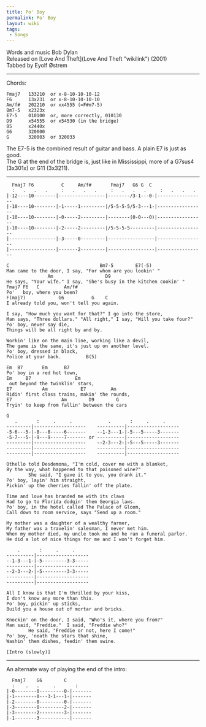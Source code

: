 ```yaml
---
title: Po' Boy
permalink: Po' Boy
layout: wiki
tags:
 - Songs
---
```


Words and music Bob Dylan  
Released on [Love And Theft](Love And Theft "wikilink") (2001)  
Tabbed by Eyolf Østrem

* * * * *

Chords:

    Fmaj7   133210  or x-8-10-10-10-12
    F6      13x231  or x-8-10-10-10-10
    Am/f#   202210  or xx4555 (=F#m7-5)
    Bm7-5   x2323x
    E7-5    010100  or, more correctly, 010130
    D9      x54555  or x54530 (in the bridge)
    B5      x2440x
    G6      320000
    G       320003  or 320033

The E7-5 is the combined result of guitar and bass. A plain E7 is just
as good.  
The G at the end of the bridge is, just like in Mississippi, more of a
G7sus4 (3x301x) or G11 (3x3211).

* * * * *

      Fmaj7 F6          C     Am/f#       Fmaj7   G6 G  C
      :   .   .   .     :   .   .   .     :   .   .   .     :   .   .   .
    |-12----10--------|-----------------|--------/3-1---0-|-----------------
    |-10----10--------|-1-----1---------|/5-5-5-5/5-3---1-|-----------------
    |-10----10--------|-0-----2---------|--------(0-0---0)|-----------------
    |-10----10--------|-2-----2---------|/5-5-5-5---------|-----------------
    |-----------------|-3-----0---------|-----------------|-----------------
    |-----------------|-------2---------|-----------------|-----------------

    C                                 Bm7-5        E7(-5)
    Man came to the door, I say, "For whom are you lookin' "
                   Am                   D9
    He says, "Your wife." I say, "She's busy in the kitchen cookin' "
    Fmaj7 F6   C         Am/f#
    Po'   boy, where you been?
    F(maj7)            G6          G    C
    I already told you, won't tell you again.

    I say, "How much you want for that?" I go into the store,
    Man says, "Three dollars." "All right," I say, "Will you take four?"
    Po' boy, never say die,
    Things will be all right by and by.

    Workin' like on the main line, working like a devil,
    The game is the same, it's just up on another level.
    Po' boy, dressed in black,
    Police at your back.         B(5)

    Em  B7       Em      B7
    Po' boy in a red hot town,
    Em     B7                Em
     out beyond the twinklin' stars,
    E7           Am            E7         Am
    Ridin' first class trains, makin' the rounds,
    E7                  Am        D9        G
    Tryin' to keep from fallin' between the cars

    G
       .       :     .     .             .       :     .     .
    ---------|-------------------    ----------|-------------------
    -5-6---5-|-8---8-----6-------    --1-3---1-|-5---5-----3-------
    -5-7---5-|-9---9-----7------- or ----------|-------------------
    ---------|-------------------    --2-3---2-|-5---5-----3-------
    ---------|-------------------    ----------|-------------------
    ---------|-------------------    ----------|-------------------

    Othello told Desdemona, "I'm cold, cover me with a blanket,
    By the way, what happened to that poisoned wine?"
            She said, "I gave it to you, you drank it."
    Po' boy, layin' him straight,
    Pickin' up the cherries fallin' off the plate.

    Time and love has branded me with its claws
    Had to go to Florida dodgin' them Georgia laws.
    Po' boy, in the hotel called The Palace of Gloom,
    Call down to room service, says "Send up a room."

    My mother was a daughter of a wealthy farmer,
    My father was a travelin' salesman, I never met him.
    When my mother died, my uncle took me and he ran a funeral parlor.
    He did a lot of nice things for me and I won't forget him.

        .       :     .     .
    ----------|-------------------
    --1-3---1-|-5---------3-3-----
    ----------|-------------------
    --2-3---2-|-5---------3-3-----
    ----------|-------------------
    ----------|-------------------

    All I know is that I'm thrilled by your kiss,
    I don't know any more than this.
    Po' boy, pickin' up sticks,
    Build you a house out of mortar and bricks.

    Knockin' on the door, I said, "Who's it, where you from?"
    Man said, "Freddie."  I said, "Freddie who?"
            He said, "Freddie or not, here I come!"
    Po' boy, 'neath the stars that shine,
    Washin' them dishes, feedin' them swine.

    [Intro (slowly)]

* * * * *

An alternate way of playing the end of the intro:

      Fmaj7    G6        C
      :    .   .     .       :
    |-0--------0---------0-|-------
    |-1--------0---3-1---1-|-------
    |-2--------0---------0-|-------
    |-3--------0---------2-|-------
    |-3--------2---------3-|-------
    |-1--------3-----------|-------
